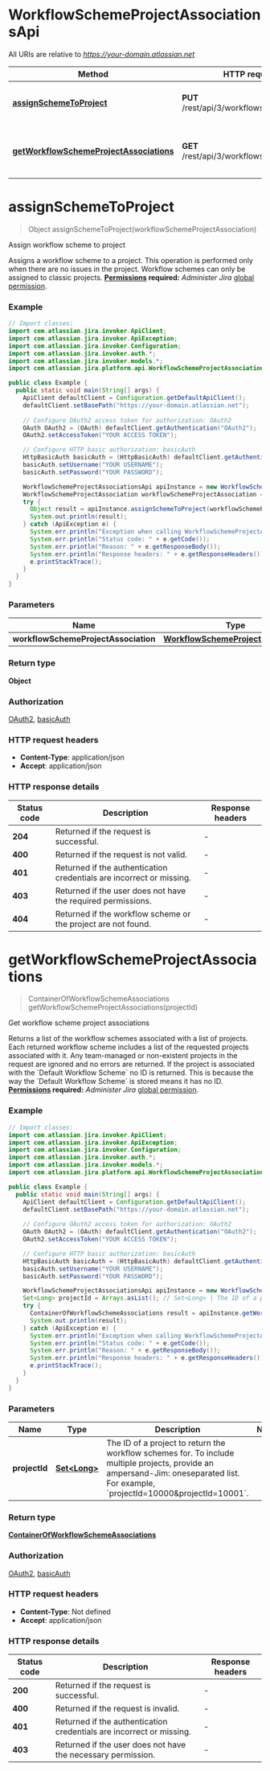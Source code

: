# WorkflowSchemeProjectAssociationsApi

All URIs are relative to *https://your-domain.atlassian.net*

| Method | HTTP request | Description |
|------------- | ------------- | -------------|
| [**assignSchemeToProject**](WorkflowSchemeProjectAssociationsApi.md#assignSchemeToProject) | **PUT** /rest/api/3/workflowscheme/project | Assign workflow scheme to project |
| [**getWorkflowSchemeProjectAssociations**](WorkflowSchemeProjectAssociationsApi.md#getWorkflowSchemeProjectAssociations) | **GET** /rest/api/3/workflowscheme/project | Get workflow scheme project associations |


<a id="assignSchemeToProject"></a>
# **assignSchemeToProject**
> Object assignSchemeToProject(workflowSchemeProjectAssociation)

Assign workflow scheme to project

Assigns a workflow scheme to a project. This operation is performed only when there are no issues in the project.  Workflow schemes can only be assigned to classic projects.  **[Permissions](#permissions) required:** *Administer Jira* [global permission](https://confluence.atlassian.com/x/x4dKLg).

### Example
```java
// Import classes:
import com.atlassian.jira.invoker.ApiClient;
import com.atlassian.jira.invoker.ApiException;
import com.atlassian.jira.invoker.Configuration;
import com.atlassian.jira.invoker.auth.*;
import com.atlassian.jira.invoker.models.*;
import com.atlassian.jira.platform.api.WorkflowSchemeProjectAssociationsApi;

public class Example {
  public static void main(String[] args) {
    ApiClient defaultClient = Configuration.getDefaultApiClient();
    defaultClient.setBasePath("https://your-domain.atlassian.net");
    
    // Configure OAuth2 access token for authorization: OAuth2
    OAuth OAuth2 = (OAuth) defaultClient.getAuthentication("OAuth2");
    OAuth2.setAccessToken("YOUR ACCESS TOKEN");

    // Configure HTTP basic authorization: basicAuth
    HttpBasicAuth basicAuth = (HttpBasicAuth) defaultClient.getAuthentication("basicAuth");
    basicAuth.setUsername("YOUR USERNAME");
    basicAuth.setPassword("YOUR PASSWORD");

    WorkflowSchemeProjectAssociationsApi apiInstance = new WorkflowSchemeProjectAssociationsApi(defaultClient);
    WorkflowSchemeProjectAssociation workflowSchemeProjectAssociation = new WorkflowSchemeProjectAssociation(); // WorkflowSchemeProjectAssociation | 
    try {
      Object result = apiInstance.assignSchemeToProject(workflowSchemeProjectAssociation);
      System.out.println(result);
    } catch (ApiException e) {
      System.err.println("Exception when calling WorkflowSchemeProjectAssociationsApi#assignSchemeToProject");
      System.err.println("Status code: " + e.getCode());
      System.err.println("Reason: " + e.getResponseBody());
      System.err.println("Response headers: " + e.getResponseHeaders());
      e.printStackTrace();
    }
  }
}
```

### Parameters

| Name | Type | Description  | Notes |
|------------- | ------------- | ------------- | -------------|
| **workflowSchemeProjectAssociation** | [**WorkflowSchemeProjectAssociation**](WorkflowSchemeProjectAssociation.md)|  | |

### Return type

**Object**

### Authorization

[OAuth2](../README.md#OAuth2), [basicAuth](../README.md#basicAuth)

### HTTP request headers

 - **Content-Type**: application/json
 - **Accept**: application/json

### HTTP response details
| Status code | Description | Response headers |
|-------------|-------------|------------------|
| **204** | Returned if the request is successful. |  -  |
| **400** | Returned if the request is not valid. |  -  |
| **401** | Returned if the authentication credentials are incorrect or missing. |  -  |
| **403** | Returned if the user does not have the required permissions. |  -  |
| **404** | Returned if the workflow scheme or the project are not found. |  -  |

<a id="getWorkflowSchemeProjectAssociations"></a>
# **getWorkflowSchemeProjectAssociations**
> ContainerOfWorkflowSchemeAssociations getWorkflowSchemeProjectAssociations(projectId)

Get workflow scheme project associations

Returns a list of the workflow schemes associated with a list of projects. Each returned workflow scheme includes a list of the requested projects associated with it. Any team-managed or non-existent projects in the request are ignored and no errors are returned.  If the project is associated with the &#x60;Default Workflow Scheme&#x60; no ID is returned. This is because the way the &#x60;Default Workflow Scheme&#x60; is stored means it has no ID.  **[Permissions](#permissions) required:** *Administer Jira* [global permission](https://confluence.atlassian.com/x/x4dKLg).

### Example
```java
// Import classes:
import com.atlassian.jira.invoker.ApiClient;
import com.atlassian.jira.invoker.ApiException;
import com.atlassian.jira.invoker.Configuration;
import com.atlassian.jira.invoker.auth.*;
import com.atlassian.jira.invoker.models.*;
import com.atlassian.jira.platform.api.WorkflowSchemeProjectAssociationsApi;

public class Example {
  public static void main(String[] args) {
    ApiClient defaultClient = Configuration.getDefaultApiClient();
    defaultClient.setBasePath("https://your-domain.atlassian.net");
    
    // Configure OAuth2 access token for authorization: OAuth2
    OAuth OAuth2 = (OAuth) defaultClient.getAuthentication("OAuth2");
    OAuth2.setAccessToken("YOUR ACCESS TOKEN");

    // Configure HTTP basic authorization: basicAuth
    HttpBasicAuth basicAuth = (HttpBasicAuth) defaultClient.getAuthentication("basicAuth");
    basicAuth.setUsername("YOUR USERNAME");
    basicAuth.setPassword("YOUR PASSWORD");

    WorkflowSchemeProjectAssociationsApi apiInstance = new WorkflowSchemeProjectAssociationsApi(defaultClient);
    Set<Long> projectId = Arrays.asList(); // Set<Long> | The ID of a project to return the workflow schemes for. To include multiple projects, provide an ampersand-Jim: oneseparated list. For example, `projectId=10000&projectId=10001`.
    try {
      ContainerOfWorkflowSchemeAssociations result = apiInstance.getWorkflowSchemeProjectAssociations(projectId);
      System.out.println(result);
    } catch (ApiException e) {
      System.err.println("Exception when calling WorkflowSchemeProjectAssociationsApi#getWorkflowSchemeProjectAssociations");
      System.err.println("Status code: " + e.getCode());
      System.err.println("Reason: " + e.getResponseBody());
      System.err.println("Response headers: " + e.getResponseHeaders());
      e.printStackTrace();
    }
  }
}
```

### Parameters

| Name | Type | Description  | Notes |
|------------- | ------------- | ------------- | -------------|
| **projectId** | [**Set&lt;Long&gt;**](Long.md)| The ID of a project to return the workflow schemes for. To include multiple projects, provide an ampersand-Jim: oneseparated list. For example, &#x60;projectId&#x3D;10000&amp;projectId&#x3D;10001&#x60;. | |

### Return type

[**ContainerOfWorkflowSchemeAssociations**](ContainerOfWorkflowSchemeAssociations.md)

### Authorization

[OAuth2](../README.md#OAuth2), [basicAuth](../README.md#basicAuth)

### HTTP request headers

 - **Content-Type**: Not defined
 - **Accept**: application/json

### HTTP response details
| Status code | Description | Response headers |
|-------------|-------------|------------------|
| **200** | Returned if the request is successful. |  -  |
| **400** | Returned if the request is invalid. |  -  |
| **401** | Returned if the authentication credentials are incorrect or missing. |  -  |
| **403** | Returned if the user does not have the necessary permission. |  -  |

